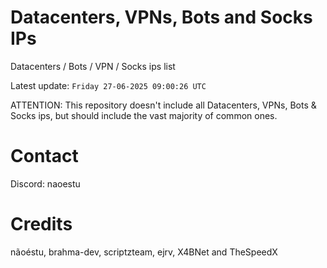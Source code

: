 # Datacenters, VPNs, Bots and Socks IPs
 
Datacenters / Bots / VPN / Socks ips list

Latest update: `Friday 27-06-2025 09:00:26 UTC` 

ATTENTION: This repository doesn't include all Datacenters, VPNs, Bots & Socks ips, 
but should include the vast majority of common ones.

# Contact
Discord: naoestu

# Credits
nãoéstu, brahma-dev, scriptzteam, ejrv, X4BNet and TheSpeedX
